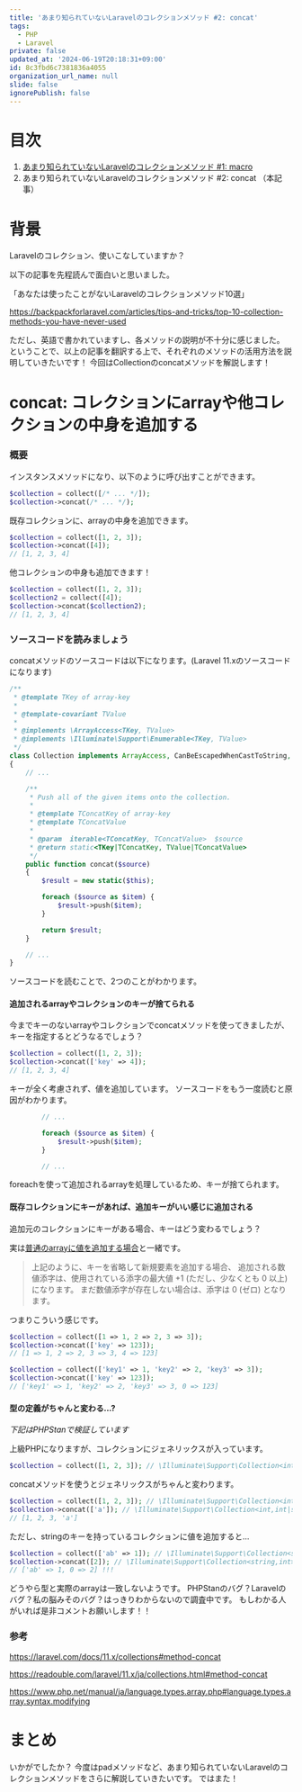 ```yaml
---
title: 'あまり知られていないLaravelのコレクションメソッド #2: concat'
tags:
  - PHP
  - Laravel
private: false
updated_at: '2024-06-19T20:18:31+09:00'
id: 8c3fbd6c7381836a4055
organization_url_name: null
slide: false
ignorePublish: false
---
```

# 目次

1. [あまり知られていないLaravelのコレクションメソッド #1: macro](https://qiita.com/aminevg/items/e3a49c62fa805bef09bd)
1. あまり知られていないLaravelのコレクションメソッド #2: concat （本記事）

# 背景

Laravelのコレクション、使いこなしていますか？

以下の記事を先程読んで面白いと思いました。

「あなたは使ったことがないLaravelのコレクションメソッド10選」

https://backpackforlaravel.com/articles/tips-and-tricks/top-10-collection-methods-you-have-never-used

ただし、英語で書かれていますし、各メソッドの説明が不十分に感じました。
ということで、以上の記事を翻訳する上で、それぞれのメソッドの活用方法を説明していきたいです！
今回はCollectionのconcatメソッドを解説します！

# concat: コレクションにarrayや他コレクションの中身を追加する

### 概要

インスタンスメソッドになり、以下のように呼び出すことができます。

```php
$collection = collect([/* ... */]);
$collection->concat(/* ... */);
```

既存コレクションに、arrayの中身を追加できます。

```php
$collection = collect([1, 2, 3]);
$collection->concat([4]);
// [1, 2, 3, 4]
```

他コレクションの中身も追加できます！

```php
$collection = collect([1, 2, 3]);
$collection2 = collect([4]);
$collection->concat($collection2);
// [1, 2, 3, 4]
```

### ソースコードを読みましょう

concatメソッドのソースコードは以下になります。(Laravel 11.xのソースコードになります)

```php
/**
 * @template TKey of array-key
 *
 * @template-covariant TValue
 *
 * @implements \ArrayAccess<TKey, TValue>
 * @implements \Illuminate\Support\Enumerable<TKey, TValue>
 */
class Collection implements ArrayAccess, CanBeEscapedWhenCastToString, Enumerable
{
    // ...

    /**
     * Push all of the given items onto the collection.
     *
     * @template TConcatKey of array-key
     * @template TConcatValue
     *
     * @param  iterable<TConcatKey, TConcatValue>  $source
     * @return static<TKey|TConcatKey, TValue|TConcatValue>
     */
    public function concat($source)
    {
        $result = new static($this);

        foreach ($source as $item) {
            $result->push($item);
        }

        return $result;
    }

    // ...
}
```

ソースコードを読むことで、2つのことがわかります。

#### 追加されるarrayやコレクションのキーが捨てられる

今までキーのないarrayやコレクションでconcatメソッドを使ってきましたが、キーを指定するとどうなるでしょう？

```php
$collection = collect([1, 2, 3]);
$collection->concat(['key' => 4]);
// [1, 2, 3, 4]
```

キーが全く考慮されず、値を追加しています。
ソースコードをもう一度読むと原因がわかります。

```php
        // ...

        foreach ($source as $item) {
            $result->push($item);
        }

        // ...
```

foreachを使って追加されるarrayを処理しているため、キーが捨てられます。

#### 既存コレクションにキーがあれば、追加キーがいい感じに追加される

追加元のコレクションにキーがある場合、キーはどう変わるでしょう？

実は[普通のarrayに値を追加する場合](https://www.php.net/manual/ja/language.types.array.php#language.types.array.syntax.modifying)と一緒です。

> 上記のように、キーを省略して新規要素を追加する場合、 追加される数値添字は、使用されている添字の最大値 +1 (ただし、少なくとも 0 以上) になります。 まだ数値添字が存在しない場合は、添字は 0 (ゼロ) となります。

つまりこういう感じです。

```php
$collection = collect([1 => 1, 2 => 2, 3 => 3]);
$collection->concat(['key' => 123]);
// [1 => 1, 2 => 2, 3 => 3, 4 => 123]
```

```php
$collection = collect(['key1' => 1, 'key2' => 2, 'key3' => 3]);
$collection->concat(['key' => 123]);
// ['key1' => 1, 'key2' => 2, 'key3' => 3, 0 => 123]
```


#### 型の定義がちゃんと変わる...?

*下記はPHPStanで検証しています*

上級PHPになりますが、コレクションにジェネリックスが入っています。

```php
$collection = collect([1, 2, 3]); // \Illuminate\Support\Collection<int,int>
```

concatメソッドを使うとジェネリックスがちゃんと変わります。
```php
$collection = collect([1, 2, 3]); // \Illuminate\Support\Collection<int,int>
$collection->concat(['a']); // \Illuminate\Support\Collection<int,int|string>
// [1, 2, 3, 'a']
```

ただし、stringのキーを持っているコレクションに値を追加すると...
```php
$collection = collect(['ab' => 1]); // \Illuminate\Support\Collection<string,int>
$collection->concat([2]); // \Illuminate\Support\Collection<string,int> !!!
// ['ab' => 1, 0 => 2] !!!
```

どうやら型と実際のarrayは一致しないようです。
PHPStanのバグ？Laravelのバグ？私の脳みそのバグ？はっきりわからないので調査中です。
もしわかる人がいれば是非コメントお願いします！！

### 参考

https://laravel.com/docs/11.x/collections#method-concat

https://readouble.com/laravel/11.x/ja/collections.html#method-concat

https://www.php.net/manual/ja/language.types.array.php#language.types.array.syntax.modifying

# まとめ

いかがでしたか？
今度はpadメソッドなど、あまり知られていないLaravelのコレクションメソッドをさらに解説していきたいです。
ではまた！
